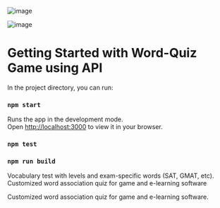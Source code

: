 
![image](https://i.imgur.com/PS7nS5K.png)

![image](https://i.imgur.com/WIOJlRF.png)

# Getting Started with Word-Quiz Game using API

In the project directory, you can run:
### `npm start`

Runs the app in the development mode.\
Open [http://localhost:3000](http://localhost:3000) to view it in your browser.

### `npm test`

### `npm run build`

Vocabulary test with levels and exam-specific words
(SAT, GMAT, etc). Customized word association quiz for game and e-learning software

Customized word association quiz for game and e-learning software.